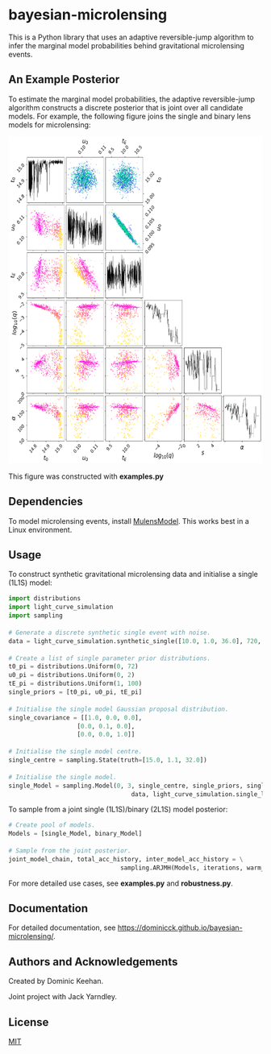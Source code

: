 # bayesian-microlensing
This is a Python library that uses an adaptive reversible-jump algorithm to infer the marginal model probabilities behind gravitational microlensing events.   

## An Example Posterior
To estimate the marginal model probabilities, the adaptive reversible-jump algorithm constructs a discrete posterior that is joint over all candidate models. For example, the following figure joins the single and binary lens models for microlensing:

<img src="figures/2-joint-pointilism.png" width="650" height="650">

This figure was constructed with **examples.py**

## Dependencies
To model microlensing events, install [MulensModel](https://rpoleski.github.io/MulensModel/install.html). This works best in a Linux environment.

## Usage
To construct synthetic gravitational microlensing data and initialise a single (1L1S) model:
```python
import distributions
import light_curve_simulation
import sampling

# Generate a discrete synthetic single event with noise.
data = light_curve_simulation.synthetic_single([10.0, 1.0, 36.0], 720, 23)

# Create a list of single parameter prior distributions.
t0_pi = distributions.Uniform(0, 72)
u0_pi = distributions.Uniform(0, 2)
tE_pi = distributions.Uniform(1, 100)
single_priors = [t0_pi, u0_pi, tE_pi]

# Initialise the single model Gaussian proposal distribution.
single_covariance = [[1.0, 0.0, 0.0],
                   [0.0, 0.1, 0.0],
                   [0.0, 0.0, 1.0]]

# Initialise the single model centre.
single_centre = sampling.State(truth=[15.0, 1.1, 32.0])

# Initialise the single model.
single_Model = sampling.Model(0, 3, single_centre, single_priors, single_covariance, \
                                  data, light_curve_simulation.single_log_likelihood)
```

To sample from a joint single (1L1S)/binary (2L1S) model posterior:

```python
# Create pool of models.
Models = [single_Model, binary_Model]

# Sample from the joint posterior.
joint_model_chain, total_acc_history, inter_model_acc_history = \
                               sampling.ARJMH(Models, iterations, warm_up_iterations)
```
For more detailed use cases, see **examples.py** and **robustness.py**.

## Documentation
For detailed documentation, see https://dominicck.github.io/bayesian-microlensing/.

## Authors and Acknowledgements
Created by Dominic Keehan.

Joint project with Jack Yarndley.

## License
[MIT](https://choosealicense.com/licenses/mit/)
